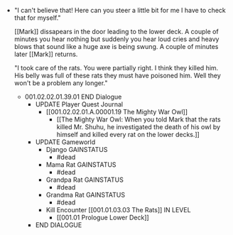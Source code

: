 - "I can't believe that! Here can you steer a little bit for me I have to check that for myself."
  
  [[Mark]] dissapears in the door leading to the lower deck. A couple of minutes you hear nothing but suddenly you hear loud cries and heavy blows that sound like a huge axe is being swung. A couple of minutes later [[Mark]] returns.
  
  "I took care of the rats. You were partially right. I think they killed him. His belly was full of these rats they must have poisoned him. Well they won't be a problem any longer."
	- 001.02.02.01.39.01 END Dialogue
		- UPDATE Player Quest Journal
			- [[001.02.02.01.A.00001.19 The Mighty War Owl]]
				- [[The Mighty War Owl: When you told Mark that the rats killed Mr. Shuhu, he investigated the death of his owl by himself and killed every rat on the lower decks.]]
		- UPDATE Gameworld
			- Django GAINSTATUS
				- #dead
			- Mama Rat GAINSTATUS
				- #dead
			- Grandpa Rat GAINSTATUS
				- #dead
			- Grandma Rat GAINSTATUS
				- #dead
			- Kill Encounter [[001.01.03.03 The Rats]] IN LEVEL
				- [[001.01 Prologue Lower Deck]]
		- END DIALOGUE